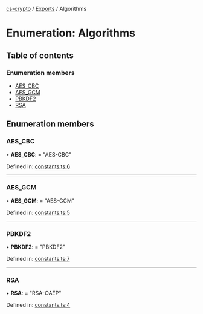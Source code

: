 [cs-crypto](../README.md) / [Exports](../modules.md) / Algorithms

# Enumeration: Algorithms

## Table of contents

### Enumeration members

- [AES\_CBC](algorithms.md#aes_cbc)
- [AES\_GCM](algorithms.md#aes_gcm)
- [PBKDF2](algorithms.md#pbkdf2)
- [RSA](algorithms.md#rsa)

## Enumeration members

### AES\_CBC

• **AES\_CBC**: = "AES-CBC"

Defined in: [constants.ts:6](https://github.com/very-amused/CS-crypto/blob/f7ee57f/src/constants.ts#L6)

___

### AES\_GCM

• **AES\_GCM**: = "AES-GCM"

Defined in: [constants.ts:5](https://github.com/very-amused/CS-crypto/blob/f7ee57f/src/constants.ts#L5)

___

### PBKDF2

• **PBKDF2**: = "PBKDF2"

Defined in: [constants.ts:7](https://github.com/very-amused/CS-crypto/blob/f7ee57f/src/constants.ts#L7)

___

### RSA

• **RSA**: = "RSA-OAEP"

Defined in: [constants.ts:4](https://github.com/very-amused/CS-crypto/blob/f7ee57f/src/constants.ts#L4)
